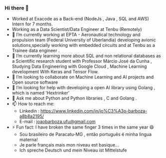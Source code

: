 ### Hi there 👋

<!--
**Joaobarboza-UFU/Joaobarboza-UFU** is a ✨ _special_ ✨ repository because its `README.md` (this file) appears on your GitHub profile.

Here are some ideas to get you started:
--> 
- Worked at Exacode as a Back-end (NodeJs , Java , SQL and AWS) Intern for 7 months.
- Working as a Data Scientist/Data Engineer at Tenbu (Remotely)
- 🔭 I’m currently working at EPTA - Aeronautical technology and propulsion team (Federal University of Uberlandia) developing avionic solutions,specially working with embedded circuits and at Tenbu as a Trainee data engineer .
- 🌱 I’m currently learning more about SQL and non relational databases as a Scientific research student with Professor Márcio José da Cunha , Studying Data Engineering with Google Cloud , Machine Learning development With Keras and Tensor Flow.
- 👯 I’m looking to collaborate on Machine Learning and AI projects and Open source software
- 🤔 I’m looking for help with developing a open AI library using Golang , which is named 'Hextrinker'
- 💬 Ask me about Python and Python libraries , C and Golang .  
- 📫 How to reach me:
  - Linkedin : https://www.linkedin.com/in/jo%C3%A3o-barboza-a8b8a2195/
  - E-mail : joaobarboza.ufu@gmail.com
- ⚡ Fun fact: I have broken the same finger 3 times in the same year 😄 
  - Sou brasileiro de Paracatu-MG , então português é minha lingua materna!
  - Je parle français mais mon niveau est basique...
  - Ich spreche Deutsch und mein Niveau ist Mittelstufe

  
